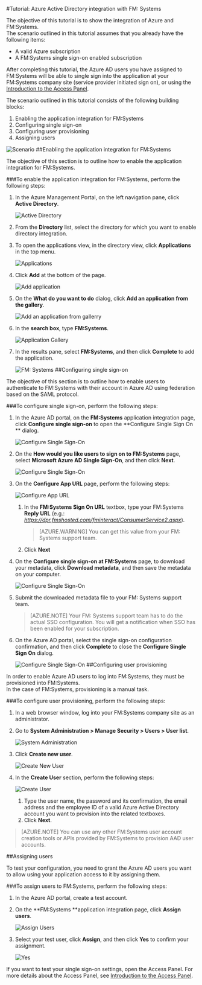 <properties 
    pageTitle="Tutorial: Azure Active Directory integration with FM: Systems | Microsoft Azure" 
    description="Learn how to use FM: Systems with Azure Active Directory to enable single sign-on, automated provisioning, and more!" 
    services="active-directory" 
    authors="markusvi"  
    documentationCenter="na" 
    manager="stevenpo"/>
<tags 
    ms.service="active-directory" 
    ms.devlang="na" 
    ms.topic="article" 
    ms.tgt_pltfrm="na" 
    ms.workload="identity" 
    ms.date="10/22/2015" 
    ms.author="markvi" />

#Tutorial: Azure Active Directory integration with FM: Systems
  
The objective of this tutorial is to show the integration of Azure and FM:Systems.  
The scenario outlined in this tutorial assumes that you already have the following items:

-   A valid Azure subscription
-   A FM:Systems single sign-on enabled subscription
  
After completing this tutorial, the Azure AD users you have assigned to FM:Systems will be able to single sign into the application at your FM:Systems company site (service provider initiated sign on), or using the [Introduction to the Access Panel](active-directory-saas-access-panel-introduction.md).
  
The scenario outlined in this tutorial consists of the following building blocks:

1.  Enabling the application integration for FM:Systems
2.  Configuring single sign-on
3.  Configuring user provisioning
4.  Assigning users

![Scenario](./media/active-directory-saas-fm-systems-tutorial/IC795899.png "Scenario")
##Enabling the application integration for FM:Systems
  
The objective of this section is to outline how to enable the application integration for FM:Systems.

###To enable the application integration for FM:Systems, perform the following steps:

1.  In the Azure Management Portal, on the left navigation pane, click **Active Directory**.

    ![Active Directory](./media/active-directory-saas-fm-systems-tutorial/IC700993.png "Active Directory")

2.  From the **Directory** list, select the directory for which you want to enable directory integration.

3.  To open the applications view, in the directory view, click **Applications** in the top menu.

    ![Applications](./media/active-directory-saas-fm-systems-tutorial/IC700994.png "Applications")

4.  Click **Add** at the bottom of the page.

    ![Add application](./media/active-directory-saas-fm-systems-tutorial/IC749321.png "Add application")

5.  On the **What do you want to do** dialog, click **Add an application from the gallery**.

    ![Add an application from gallerry](./media/active-directory-saas-fm-systems-tutorial/IC749322.png "Add an application from gallerry")

6.  In the **search box**, type **FM:Systems**.

    ![Application Gallery](./media/active-directory-saas-fm-systems-tutorial/IC795900.png "Application Gallery")

7.  In the results pane, select **FM:Systems**, and then click **Complete** to add the application.

    ![FM: Systems](./media/active-directory-saas-fm-systems-tutorial/IC800213.png "FM: Systems")
##Configuring single sign-on
  
The objective of this section is to outline how to enable users to authenticate to FM:Systems with their account in Azure AD using federation based on the SAML protocol.

###To configure single sign-on, perform the following steps:

1.  In the Azure AD portal, on the **FM:Systems** application integration page, click **Configure single sign-on** to open the **Configure Single Sign On ** dialog.

    ![Configure Single Sign-On](./media/active-directory-saas-fm-systems-tutorial/IC790810.png "Configure Single Sign-On")

2.  On the **How would you like users to sign on to FM:Systems** page, select **Microsoft Azure AD Single Sign-On**, and then click **Next**.

    ![Configure Single Sign-On](./media/active-directory-saas-fm-systems-tutorial/IC795901.png "Configure Single Sign-On")

3.  On the **Configure App URL** page, perform the following steps:

    ![Configure App URL](./media/active-directory-saas-fm-systems-tutorial/IC795902.png "Configure App URL")

    1.  In the **FM:Systems Sign On URL** textbox, type your FM:Systems **Reply URL** (e.g.: *https://dpr.fmshosted.com/fminteract/ConsumerService2.aspx*).  

        >[AZURE.WARNING] You can get this value from your FM: Systems support team.

    2.  Click **Next**

4.  On the **Configure single sign-on at FM:Systems** page, to download your metadata, click **Download metadata**, and then save the metadata on your computer.

    ![Configure Single Sign-On](./media/active-directory-saas-fm-systems-tutorial/IC795903.png "Configure Single Sign-On")

5.  Submit the downloaded metadata file to your FM: Systems support team.

    >[AZURE.NOTE] Your FM: Systems support team has to do the actual SSO configuration.
    You will get a notification when SSO has been enabled for your subscription.

6.  On the Azure AD portal, select the single sign-on configuration confirmation, and then click **Complete** to close the **Configure Single Sign On** dialog.

    ![Configure Single Sign-On](./media/active-directory-saas-fm-systems-tutorial/IC795904.png "Configure Single Sign-On")
##Configuring user provisioning
  
In order to enable Azure AD users to log into FM:Systems, they must be provisioned into FM:Systems.  
In the case of FM:Systems, provisioning is a manual task.

###To configure user provisioning, perform the following steps:

1.  In a web browser window, log into your FM:Systems company site as an administrator.

2.  Go to **System Administration \> Manage Security \> Users \> User list**.

    ![System Administration](./media/active-directory-saas-fm-systems-tutorial/IC795905.png "System Administration")

3.  Click **Create new user**.

    ![Create New User](./media/active-directory-saas-fm-systems-tutorial/IC795906.png "Create New User")

4.  In the **Create User** section, perform the following steps:

    ![Create User](./media/active-directory-saas-fm-systems-tutorial/IC795907.png "Create User")

    1.  Type the user name, the password and its confirmation, the email address and the employee ID of a valid Azure Active Directory account you want to provision into the related textboxes.
    2.  Click **Next**.

>[AZURE.NOTE] You can use any other FM:Systems user account creation tools or APIs provided by FM:Systems to provision AAD user accounts.

##Assigning users
  
To test your configuration, you need to grant the Azure AD users you want to allow using your application access to it by assigning them.

###To assign users to FM:Systems, perform the following steps:

1.  In the Azure AD portal, create a test account.

2.  On the **FM:Systems **application integration page, click **Assign users**.

    ![Assign Users](./media/active-directory-saas-fm-systems-tutorial/IC795908.png "Assign Users")

3.  Select your test user, click **Assign**, and then click **Yes** to confirm your assignment.

    ![Yes](./media/active-directory-saas-fm-systems-tutorial/IC767830.png "Yes")
  
If you want to test your single sign-on settings, open the Access Panel. For more details about the Access Panel, see [Introduction to the Access Panel](active-directory-saas-access-panel-introduction.md).
